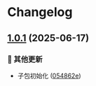 # Changelog

## [1.0.1](https://github.com/CandriaJS/core-lib/compare/from-data-v1.0.0...from-data-v1.0.1) (2025-06-17)


### 🔧 其他更新

* 子包初始化 ([054862e](https://github.com/CandriaJS/core-lib/commit/054862e147b2dc71e0c9ea94cbf3fcdbe82572aa))
